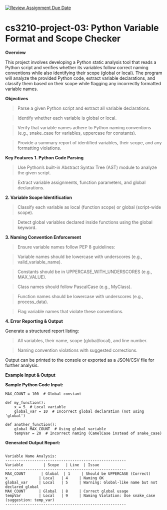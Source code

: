 [![Review Assignment Due Date](https://classroom.github.com/assets/deadline-readme-button-22041afd0340ce965d47ae6ef1cefeee28c7c493a6346c4f15d667ab976d596c.svg)](https://classroom.github.com/a/KSG-CsJ0)
# cs3210-project-03: Python Variable Format and Scope Checker
**Overview**

This project involves developing a Python static analysis tool that reads a Python script and verifies whether its variables follow correct naming conventions while also identifying their scope (global or local). The program will analyze the provided Python code, extract variable declarations, and classify them based on their scope while flagging any incorrectly formatted variable names.

**Objectives**

> Parse a given Python script and extract all variable declarations.

> Identify whether each variable is global or local.

> Verify that variable names adhere to Python naming conventions (e.g., snake_case for variables, uppercase for constants).

> Provide a summary report of identified variables, their scope, and any formatting violations.

**Key Features**
**1. Python Code Parsing**

> Use Python’s built-in Abstract Syntax Tree (AST) module to analyze the given script.

> Extract variable assignments, function parameters, and global declarations.

**2. Variable Scope Identification**

> Classify each variable as local (function scope) or global (script-wide scope).

> Detect global variables declared inside functions using the global keyword.

**3. Naming Convention Enforcement**

> Ensure variable names follow PEP 8 guidelines:

> Variable names should be lowercase with underscores (e.g., valid_variable_name).

> Constants should be in UPPERCASE_WITH_UNDERSCORES (e.g., MAX_VALUE).

> Class names should follow PascalCase (e.g., MyClass).

> Function names should be lowercase with underscores (e.g., process_data).

> Flag variable names that violate these conventions.

**4. Error Reporting & Output**

Generate a structured report listing:

> All variables, their name, scope (global/local), and line number.

> Naming convention violations with suggested corrections.

Output can be printed to the console or exported as a JSON/CSV file for further analysis.


**Example Input & Output**

**Sample Python Code Input:**

```
MAX_COUNT = 100  # Global constant

def my_function():
    x = 5  # Local variable
    global_var = 10  # Incorrect global declaration (not using 'global')

def another_function():
    global MAX_COUNT  # Using global variable
    tempVar = 20  # Incorrect naming (CamelCase instead of snake_case)
```

**Generated Output Report:**

```

Variable Name Analysis:
------------------------------------------------------
Variable         | Scope   | Line  | Issue
------------------------------------------------------
MAX_COUNT       | Global  | 1     | Should be UPPERCASE (Correct)
x              | Local   | 4     | Naming OK
global_var     | Local   | 5     | Warning: Global-like name but not declared global
MAX_COUNT      | Global  | 8     | Correct global usage
tempVar        | Local   | 9     | Naming Violation: Use snake_case (suggestion: temp_var)
------------------------------------------------------
```
